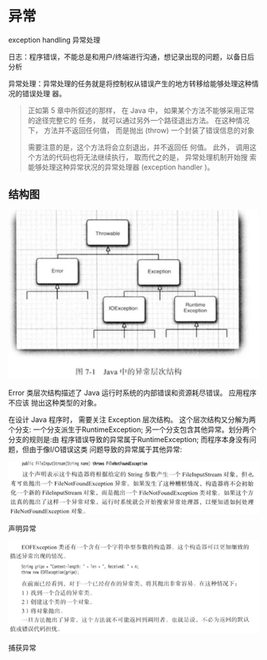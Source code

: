 # 异常

exception handling 异常处理



日志：程序错误，不能总是和用户/终端进行沟通，想记录出现的问题，以备日后分析

异常处理：异常处理的任务就是将控制权从错误产生的地方转移给能够处理这种情况的错误处理 器。

> 正如第 5 章中所叙述的那样， 在 Java 中， 如果某个方法不能够采用正常的途径完整它的 任务， 就可以通过另外一个路径退出方法。 在这种情况下， 方法并不返回任何值， 而是抛出 (throw) 一个封装了错误信息的对象
>
> 需要注意的是，这个方法将会立刻退出，并不返回任 何值。 此外， 调用这个方法的代码也将无法继续执行， 取而代之的是， 异常处理机制开始搜 索能够处理这种异常状况的异常处理器 (exception handler )。



## 结构图

![image-20210412154238034](C7.assets/image-20210412154238034.png)

Error 类层次结构描述了 Java 运行时系统的内部错误和资源耗尽错误。 应用程序不应该 抛出这种类型的对象。 

在设计 Java 程序时， 需要关注 Exception 层次结构。 这个层次结构又分解为两个分支: 一个分支派生于RuntimeException; 另一个分支包含其他异常。划分两个分支的规则是:由 程序错误导致的异常属于RuntimeException; 而程序本身没有问题，但由于像I/O错误这类 问题导致的异常属于其他异常:

![image-20210412154611921](C7.assets/image-20210412154611921.png)



声明异常

![image-20210412154939536](C7.assets/image-20210412154939536.png)

捕获异常

